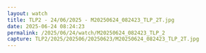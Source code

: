 ```yaml
---
layout: watch
title: TLP2 - 24/06/2025 - M20250624_082423_TLP_2T.jpg
date: 2025-06-24 08:24:23
permalink: /2025/06/24/watch/M20250624_082423_TLP_2
capture: TLP2/2025/202506/20250623/M20250624_082423_TLP_2T.jpg
---
```

